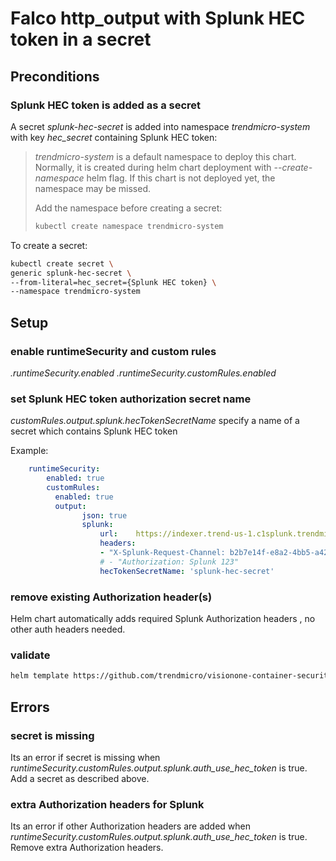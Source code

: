 
# Falco http_output with Splunk HEC token in a secret

## Preconditions

### Splunk HEC token is added as a secret

A secret *splunk-hec-secret* is added into namespace *trendmicro-system* with key *hec_secret* containing Splunk HEC token:

> *trendmicro-system* is a default namespace to deploy this chart.
> Normally, it is created during helm chart deployment with *--create-namespace* helm flag.
> If this chart is not deployed yet, the namespace may be missed.
>
> Add the namespace before creating a secret:
> ```sh
> kubectl create namespace trendmicro-system
> ```

To create a secret:
```sh
kubectl create secret \
generic splunk-hec-secret \
--from-literal=hec_secret={Splunk HEC token} \
--namespace trendmicro-system
```

## Setup

### enable runtimeSecurity and custom rules

*.runtimeSecurity.enabled*
*.runtimeSecurity.customRules.enabled*

### set Splunk HEC token authorization secret name

*customRules.output.splunk.hecTokenSecretName* specify a name of a secret which contains Splunk HEC token

Example:
```yaml
    runtimeSecurity:
        enabled: true
        customRules:
          enabled: true
          output:
                json: true
                splunk:
                    url: 	https://indexer.trend-us-1.c1splunk.trendmicro.com:8088/services/collector/raw?sourcetype=serhiip
                    headers:
                    - "X-Splunk-Request-Channel: b2b7e14f-e8a2-4bb5-a422-434611bc6ecb"
                    # - "Authorization: Splunk 123"
                    hecTokenSecretName: 'splunk-hec-secret'
```

### remove existing Authorization header(s)

Helm chart automatically adds required Splunk Authorization headers , no other auth headers needed.

### validate

```sh
helm template https://github.com/trendmicro/visionone-container-security-helm/archive/main.tar.gz  --dry-run=server --values overrides_hec_secret.yaml --debug --namespace trendmicro-system > manifest.yaml
```

## Errors

### secret is missing

Its an error if secret is missing when *runtimeSecurity.customRules.output.splunk.auth_use_hec_token* is true.
Add a secret as described above.

### extra Authorization headers for Splunk

Its an error if other Authorization headers are added when *runtimeSecurity.customRules.output.splunk.auth_use_hec_token* is true.
Remove extra Authorization headers.
